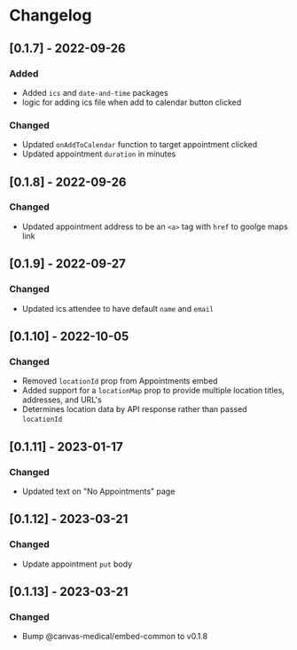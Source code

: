 # Changelog

## [0.1.7] - 2022-09-26

### Added

- Added `ics` and `date-and-time` packages
- logic for adding ics file when add to calendar button clicked

### Changed

- Updated `onAddToCalendar` function to target appointment clicked
- Updated appointment `duration` in minutes

## [0.1.8] - 2022-09-26

### Changed

- Updated appointment address to be an `<a>` tag with `href` to goolge maps link

## [0.1.9] - 2022-09-27

### Changed

- Updated ics attendee to have default `name` and `email`

## [0.1.10] - 2022-10-05

### Changed

- Removed `locationId` prop from Appointments embed
- Added support for a `locationMap` prop to provide multiple location titles, addresses, and URL's
- Determines location data by API response rather than passed `locationId`

## [0.1.11] - 2023-01-17

### Changed

- Updated text on "No Appointments" page

## [0.1.12] - 2023-03-21

### Changed

- Update appointment `put` body

## [0.1.13] - 2023-03-21

### Changed

- Bump @canvas-medical/embed-common to v0.1.8

